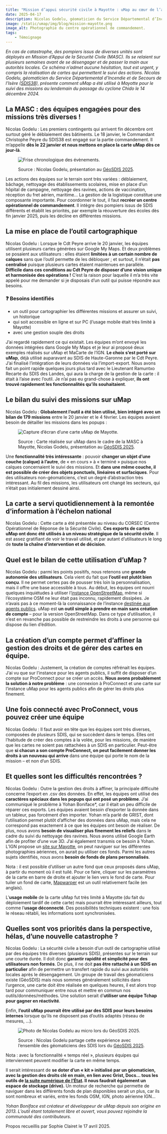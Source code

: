 ```yaml
---
title: "Mission d’appui sécurité civile à Mayotte : uMap au cœur de l’action"
date: 2025-04-17
description: Nicolas Godelu, géomaticien du Service Départemental d’Incendie et de Secours de l’Isère (SDIS38), présente comment uMap a été utilisé à Mayotte pour le suivi des missions au lendemain du passage du cyclone Chido le 14 décembre 2024.
image: /static/umap/img/blog/mission-mayotte.png
image_alt: Photographie du centre opérationnel de commandement.
tags:
    - Témoignage
---
```


*En cas de catastrophe, des pompiers issus de diverses unités sont déployés en Mission d’Appui de la Sécurité Civile (MASC). Ils se relaient sur plusieurs semaines avant de se désengager et de passer la main aux autorités locales. Ce schéma n’admet aucune hésitation, tout est urgent, y compris la réalisation de cartes qui permettent le suivi des actions. Nicolas Godelu, géomaticien du Service Départemental d’Incendie et de Secours de l’Isère ([SDIS38](https://www.sdis38.fr/)), présente comment uMap a été utilisé à Mayotte pour le suivi des missions au lendemain du passage du cyclone Chido le 14 décembre 2024.*

## La MASC : des équipes engagées pour des missions très diverses !

Nicolas Godelu : Les premiers contingents qui arrivent fin décembre ont surtout géré le déblaiement des bâtiments. Le 18 janvier, le Commandant Christophe Peyre du SDIS38 est engagé sur la partie commandement. Il m’appelle **dès le 22 janvier et nous mettons en place la carte uMap dès ce jour-là**.

<figure>
<img src="/static/umap/img/blog/mission-mayotte-frise.png" class="fr-responsive-img" alt="Frise chronologique des évènements.">
<figcaption>

Source : Nicolas Godelu, présentation au [GéoSDIS 2025](https://www.sdis34.fr/geosdis2025-dans-lherault/).

</figcaption>
</figure>

Les actions des équipes sur le terrain sont très variées : déblaiement, bâchage, nettoyage des établissements scolaires, mise en place d’un hôpital de campagne, nettoyage des ravines, actions de vaccination, réception du fret aérien, maritime… La gestion de la logistique constitue une composante importante.
Pour coordonner le tout, il faut **recréer un centre opérationnel de commandement**. Il intègre des pompiers issus de SDIS différents et établit les priorités, par exemple la réouverture des écoles dès fin janvier 2025, puis les décline en différentes missions.

## La mise en place de l’outil cartographique

Nicolas Godelu : Lorsque le Cdt Peyre arrive le 20 janvier, les équipes utilisent plusieurs cartes générées sur Google My Maps. Et deux problèmes se posaient aux utilisateurs : elles étaient **limitées à un certain nombre de calques** sans que l’outil permette de les débloquer ; et surtout, il n’était **pas centralisé** puisque plusieurs cartes étaient maintenues en parallèle. **Difficile dans ces conditions au Cdt Peyre de disposer d’une vision unique et harmonisée des opérations !**
C’est la raison pour laquelle il m’a très vite appelé pour me demander si je disposais d’un outil qui puisse répondre aux besoins.

<div class="fr-alert fr-alert--info">
<h3 class="fr-alert__title">❓ Besoins identifiés</h3>

- un outil pour cartographier les différentes missions et assurer un suivi, un historique
- qui soit accessible en ligne et sur PC (l’usage mobile était très limité à Mayotte)
- avec une gestion souple des droits

</div>

J’ai regardé rapidement ce qui existait. Les équipes m’ont envoyé les données intégrées dans Google My Maps et je leur ai proposé deux exemples réalisés sur uMap et MaCarte de l’IGN. **Le choix s’est porté sur uMap**, déjà utilisé auparavant au SDIS de Haute-Garonne par le Cdt Peyre. J’ai finalisé l’intégration de leurs données via l’import-export. Nous avons fait un point rapide quelques jours plus tard avec le Lieutenant Ramuntxo Recarte du SDIS des Landes, qui aura la charge de la gestion de la carte : il était à l’aise avec l’outil. Je n’ai pas eu grand-chose à expliquer, **ils ont trouvé rapidement les fonctionnalités qu’ils souhaitaient**.

## Le bilan du suivi des missions sur uMap
Nicolas Godelu : **Globalement l’outil a été bien utilisé, bien intégré avec un bilan de 179 missions** entre le 20 janvier et le 4 février. Les équipes avaient besoin de détailler les missions dans les popups :


<figure>
<img src="/static/umap/img/blog/mission-mayotte-carte.png" class="fr-responsive-img" alt="Capture d’écran d’une carte uMap de Mayotte.">
<figcaption>

Source : Carte réalisée sur uMap dans le cadre de la MASC à Mayotte, Nicolas Godelu, présentation au [GéoSDIS 2025](https://www.sdis34.fr/geosdis2025-dans-lherault/).

</figcaption>
</figure>


Une **fonctionnalité très intéressante** : pouvoir **changer un objet d’une couche (calque) à l’autre**, de « en cours » à « terminé » puisque nos calques concernaient le suivi des missions. Et **dans une même couche, il est possible de créer des objets ponctuels, linéaires et surfaciques**. Pour des utilisateurs non-géomaticiens, c’est un degré d’abstraction très intéressant. Au fil des missions, les utilisateurs ont changé les secteurs, qui n’était pas initialement dessiné ainsi.

## La carte a servi quotidiennement à la remontée d’information à l’échelon national

Nicolas Godelu : Cette carte a été présentée au niveau du CORSEC (Centre Opérationnel de Réponse de la Sécurité Civile). **Ces exports de cartes uMap ont donc été utilisés à un niveau stratégique de la sécurité civile**. Il est assez gratifiant de voir le travail utilisé, et par autant d’utilisateurs le long de **toute la chaîne d’intervention et de décision**.

## Quel est le bilan de cette utilisation d’uMap ?

Nicolas Godelu : parmi les points positifs, nous retenons une **grande autonomie des utilisateurs**. Cela vient du fait que **l’outil est plutôt bien conçu**. Il ne permet certes pas de pousser très loin la personnalisation, mais il offre une base accessible à tous.
Au début, les équipes ont nourri quelques inquiétudes à utiliser l’[instance OpenStreetMap](https://umap.openstreetmap.fr/fr/), même si l’écosystème OSM ne leur était pas inconnu, rapidement dissipées. Je n’avais pas à ce moment-là la connaissance de l’instance [destinée aux agents publics](https://umap.incubateur.anct.gouv.fr/fr/). uMap est **un outil simple à prendre en main sans création de compte** – pour la version OpenStreetMap. Dans ce type d’utilisation, il n’est en revanche pas possible de restreindre les droits à une personne qui dispose du lien d’édition.

## La création d’un compte permet d’affiner la gestion des droits et de gérer des cartes en équipe.
Nicolas Godelu : Justement, la création de comptes réfrénait les équipes. J’ai vu que sur l’instance pour les agents publics, il suffit de disposer d’un compte sur ProConnect pour se créer un accès. **Nous avons probablement la solution à notre problème** : une connexion à ProConnect et une carte sur l’instance uMap pour les agents publics afin de gérer les droits plus finement.

## Une fois connecté avec ProConnect, vous pouvez créer une équipe
Nicolas Godelu : Il faut avoir en tête que les équipes sont très diverses, composées de plusieurs SDIS, qui se succèdent dans le temps. Elles ont l’habitude de créer des comptes à la volée, pour les missions, de manière que les cartes ne soient pas rattachées à un SDIS en particulier. Peut-être que **si chacun a son compte ProConnect, on peut facilement donner les droits à un nouveau qui arrive** dans une équipe qui porte le nom de la mission – et non d’un SDIS.

## Et quelles sont les difficultés rencontrées ?

Nicolas Godelu : Outre la gestion des droits à affiner, la principale difficulté concerne l’export en .csv des données. En effet, les équipes ont utilisé des **caractères spéciaux dans les popups qui ont posé un problème**. J’ai communiqué le problème à Yohan Boniface*, car il était un peu difficile de réparer ces exports. Les équipes avaient besoin d’exporter la donnée dans un tableur, pas forcément d’en importer. Yohan m’a parlé de GRIST, dont l’utilisation permet plutôt d’afficher des données dans uMap, mais cela ne correspond pas exactement à ce que les équipes ont besoin de réaliser.
De plus, nous avons **besoin de visualiser plus finement les reliefs** dans le cadre du suivi du nettoyage des ravines. Nous avons utilisé Google Earth afin de profiter d’une vue 3D. J’ai également transmis ce besoin à Yohan. L’IGN propose un [site sur Mayotte](https://mayotte.ign.fr/), on peut naviguer sur les différentes photographies aériennes, on aurait pu utiliser ces fonds.
Parmi les autres sujets identifiés, nous avons **besoin de fonds de plans personnalisés**.


<div class="fr-alert fr-alert--info">

Nota : il est possible d’utiliser un autre fond que ceux proposés dans uMap, à partir du moment où il est tuilé. Pour ce faire, cliquer sur les paramètres de la carte en barre de droite et ajouter le lien vers le fond de carte. Pour tuiler un fond de carte, [Mapwarper](https://www.mapwarper.net/) est un outil relativement facile (en anglais).

</div>

L’**usage mobile** de la carte uMap fut très limité à Mayotte (du fait du déploiement tardif de cette carte) mais pourrait être intéressant ailleurs, tout comme l’**usage déconnecté**. Des possibilités techniques existent : une fois le réseau rétabli, les informations sont synchronisées.

## Quelles sont vos priorités dans la perspective, hélas, d’une nouvelle catastrophe ?

Nicolas Godelu : La sécurité civile a besoin d’un outil de cartographie utilisé par des équipes très diverses (plusieurs SDIS), présentes sur le terrain sur une courte durée. Il doit donc **garantir rapidité et simplicité pour des utilisateurs non formés**.
De plus, il ne doit **pas être rattaché à un SDIS en particulier** afin de permettre un transfert rapide du suivi aux autorités locales après le désengagement.
Un groupe de travail des géomaticiens existe (GéoSDIS) mais nous sommes généralement sollicités dans l’urgence, une carte doit être réalisée en quelques heures, il est alors trop tard pour communiquer entre nous et mettre en commun nos outils/données/méthodes. Une solution serait d’**utiliser une équipe Tchap pour gagner en réactivité**.

Enfin, **l’outil uMap pourrait être utilisé par des SDIS pour leurs besoins internes** lorsque qu’ils ne disposent pas d’outils adaptés (réseau de mesures, …).

<figure>
<img src="/static/umap/img/blog/mission-mayotte-nicolas-godelu.jpeg" class="fr-responsive-img" alt="Photo de Nicolas Godelu au micro lors du GéoSDIS 2025.">
<figcaption>

Source : Nicolas Godelu partage cette expérience avec l’ensemble des géomaticiens des SDIS lors du  [GéoSDIS 2025](https://www.sdis34.fr/geosdis2025-dans-lherault/).

</figcaption>
</figure>

<div class="fr-alert fr-alert--info">

Nota : avec la fonctionnalité « temps réel », plusieurs équipes qui interviennent peuvent modifier la carte en même temps.

</div>

Il serait intéressant de **se doter d’un « kit » initialisé par un géomaticien, avec la gestion des droits clé en main, en lien avec Grist, Docs... tous les outils de [la suite numérique de l’État](https://lasuite.numerique.gouv.fr/). Il nous faudrait également un espace de stockage (drive).**
Un moteur de recherche qui permette de naviguer dans les différents fonds de plan disponibles serait un plus, car ils sont nombreux et variés, entre les fonds OSM, IGN, photo aérienne IGN…

*Yohan Boniface est créateur et développeur de uMap depuis son origine en 2013. L’outil étant totalement libre et ouvert, vous pouvez rejoindre la communauté des contributeurs.*

<div class="fr-alert fr-alert--info">

Propos recueillis par Sophie Clairet le 17 avril 2025.

</div>

